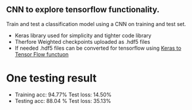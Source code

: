 ## CNN to explore tensorflow functionality.
Train and test a classification model using a CNN on training and test set. 

* Keras library used for simplicity and tighter code library
* Therfore Weighted checkpoints uploaded as .hdf5 files
* If needed .hdf5 files can be converted for tensorflow using [Keras to Tensor Flow functuon](https://github.com/amir-abdi/keras_to_tensorflow)


# One testing result
* Training acc: 94.77% Test loss: 14.50%
* Testing acc: 88.04 % Test loss: 35.13%
